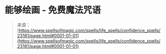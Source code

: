 <!--yml

category: 未分类

date: 2024-06-12 19:08:06

-->

# 能够绘画 - 免费魔法咒语

> 来源：[https://www.spellsofmagic.com/spells/life_spells/confidence_spells/23161/page.html#0001-01-01](https://www.spellsofmagic.com/spells/life_spells/confidence_spells/23161/page.html#0001-01-01)
